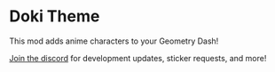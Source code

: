 # Doki Theme
This mod adds anime characters to your Geometry Dash!

[Join the discord](https://discord.gg/44ANAhXz7r) for development updates, sticker requests, and more!